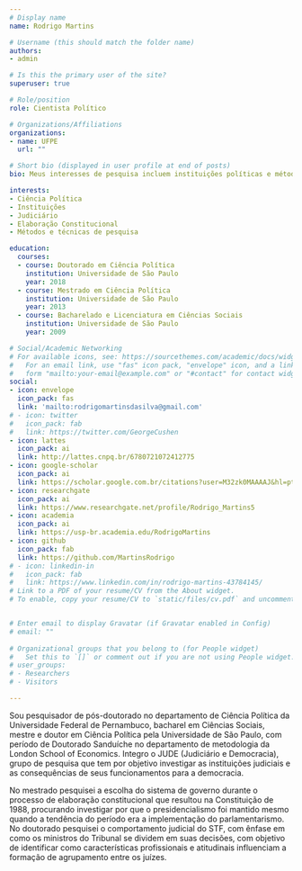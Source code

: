 ```yaml
---
# Display name
name: Rodrigo Martins

# Username (this should match the folder name)
authors:
- admin

# Is this the primary user of the site?
superuser: true

# Role/position
role: Cientista Político

# Organizations/Affiliations
organizations:
- name: UFPE
  url: ""

# Short bio (displayed in user profile at end of posts)
bio: Meus interesses de pesquisa incluem instituições políticas e métodos de pesquisa.

interests:
- Ciência Política
- Instituições
- Judiciário
- Elaboração Constitucional
- Métodos e técnicas de pesquisa

education:
  courses:
  - course: Doutorado em Ciência Política
    institution: Universidade de São Paulo
    year: 2018
  - course: Mestrado em Ciência Política
    institution: Universidade de São Paulo
    year: 2013
  - course: Bacharelado e Licenciatura em Ciências Sociais
    institution: Universidade de São Paulo
    year: 2009

# Social/Academic Networking
# For available icons, see: https://sourcethemes.com/academic/docs/widgets/#icons
#   For an email link, use "fas" icon pack, "envelope" icon, and a link in the
#   form "mailto:your-email@example.com" or "#contact" for contact widget.
social:
- icon: envelope
  icon_pack: fas
  link: 'mailto:rodrigomartinsdasilva@gmail.com'  
# - icon: twitter
#   icon_pack: fab
#   link: https://twitter.com/GeorgeCushen
- icon: lattes
  icon_pack: ai
  link: http://lattes.cnpq.br/6780721072412775
- icon: google-scholar
  icon_pack: ai
  link: https://scholar.google.com.br/citations?user=M32zk0MAAAAJ&hl=pt-BR
- icon: researchgate
  icon_pack: ai
  link: https://www.researchgate.net/profile/Rodrigo_Martins5
- icon: academia
  icon_pack: ai
  link: https://usp-br.academia.edu/RodrigoMartins
- icon: github
  icon_pack: fab
  link: https://github.com/MartinsRodrigo
# - icon: linkedin-in
#   icon_pack: fab
#   link: https://www.linkedin.com/in/rodrigo-martins-43784145/
# Link to a PDF of your resume/CV from the About widget.
# To enable, copy your resume/CV to `static/files/cv.pdf` and uncomment the lines below.  


# Enter email to display Gravatar (if Gravatar enabled in Config)
# email: ""
  
# Organizational groups that you belong to (for People widget)
#   Set this to `[]` or comment out if you are not using People widget.  
# user_groups:
# - Researchers
# - Visitors

---
```


Sou pesquisador de pós-doutorado no departamento de Ciência Política da Universidade Federal de Pernambuco, bacharel em Ciências Sociais, mestre e doutor em Ciência Política pela Universidade de São Paulo, com período de Doutorado Sanduíche no departamento de metodologia da London School of Economics. Integro o JUDE (Judiciário e Democracia), grupo de pesquisa que tem por objetivo investigar as instituições judiciais e as consequências de seus funcionamentos para a democracia.

No mestrado pesquisei a escolha do sistema de governo durante o processo de elaboração constitucional que resultou na Constituição de 1988, procurando investigar por que o presidencialismo foi mantido mesmo quando a tendência do período era a implementação do parlamentarismo. No doutorado pesquisei o comportamento judicial do STF, com ênfase em como os ministros do Tribunal se dividem em suas decisões, com objetivo de identificar como características profissionais e atitudinais influenciam a formação de agrupamento entre os juízes.
